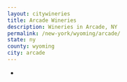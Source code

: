 ```yaml
---
layout: citywineries
title: Arcade Wineries
description: Wineries in Arcade, NY
permalink: /new-york/wyoming/arcade/
state: ny
county: wyoming
city: arcade
---
```

-
